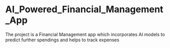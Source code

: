 # AI_Powered_Financial_Management_App
The project is a Financial Management app which incorporates AI models to predict further spendings and helps to track expenses
